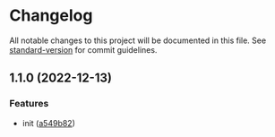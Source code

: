 # Changelog

All notable changes to this project will be documented in this file. See [standard-version](https://github.com/conventional-changelog/standard-version) for commit guidelines.

## 1.1.0 (2022-12-13)


### Features

* init ([a549b82](https://github.com/Roxxron/test_changelog/commit/a549b82caebbd7133cca59f9a83c5ab8b7860c1b))
